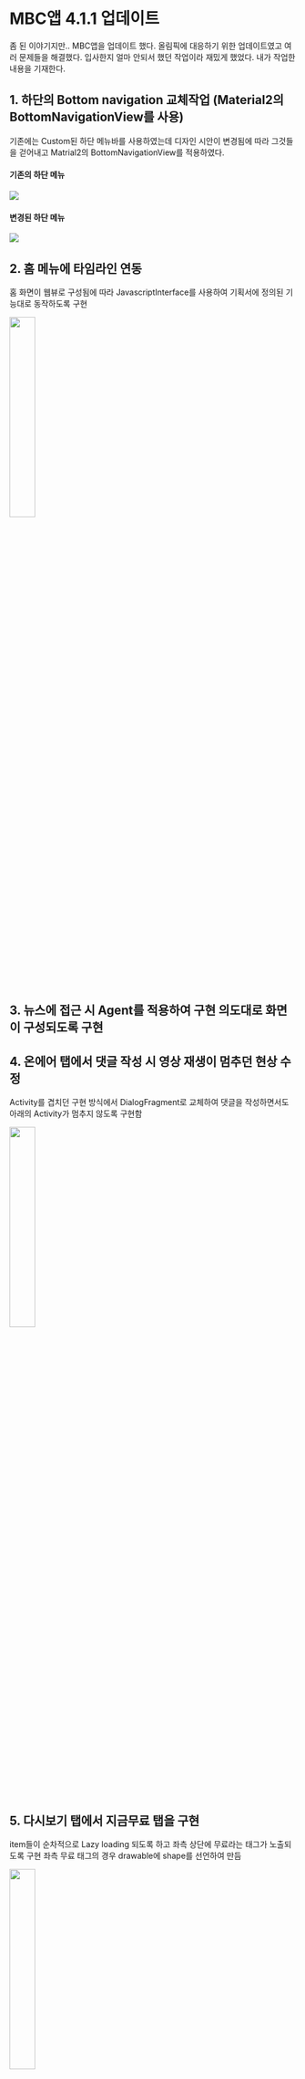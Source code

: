 MBC앱 4.1.1 업데이트
======
좀 된 이야기지만.. MBC앱을 업데이트 했다.
올림픽에 대응하기 위한 업데이트였고 여러 문제들을 해결했다.
입사한지 얼마 안되서 했던 작업이라 재밌게 했었다.
내가 작업한 내용을 기재한다.

## 1. 하단의 Bottom navigation 교체작업 (Material2의 BottomNavigationView를 사용)
기존에는 Custom된 하단 메뉴바를 사용하였는데 디자인 시안이 변경됨에 따라 그것들을 걷어내고 Matrial2의 BottomNavigationView를 적용하였다.
#### 기존의 하단 메뉴
<img src="https://user-images.githubusercontent.com/64320373/133109401-29dda93a-ca53-46b0-9a44-34c71efe8f2e.png"></img>
#### 변경된 하단 메뉴
<img src="https://user-images.githubusercontent.com/64320373/133109411-dff336a6-e0e4-4682-bdfd-5b1ae6822245.png"></img>

## 2. 홈 메뉴에 타임라인 연동
홈 화면이 웹뷰로 구성됨에 따라 JavascriptInterface를 사용하여 기획서에 정의된 기능대로 동작하도록 구현

<img src="https://user-images.githubusercontent.com/64320373/133109413-01af21c7-b110-4b8c-b189-272db164e11b.jpg" width=30%></img>

## 3. 뉴스에 접근 시 Agent를 적용하여 구현 의도대로 화면이 구성되도록 구현

## 4. 온에어 탭에서 댓글 작성 시 영상 재생이 멈추던 현상 수정
Activity를 겹치던 구현 방식에서 DialogFragment로 교체하여 댓글을 작성하면서도 아래의 Activity가 멈추지 않도록 구현함

<img src="https://user-images.githubusercontent.com/64320373/133108403-8efd5dcf-a951-4e19-8f10-070feacbb68b.jpg" width=30%></img>
## 5. 다시보기 탭에서 지금무료 탭을 구현
item들이 순차적으로 Lazy loading 되도록 하고 좌측 상단에 무료라는 태그가 노출되도록 구현 좌측 무료 태그의 경우 drawable에 shape를 선언하여 만듬

<img src="https://user-images.githubusercontent.com/64320373/133108414-6d3684c4-32f1-4ede-82f7-27ad8fafd3a7.jpg" width=30%></img>

## 6. 음성 검색과 저장소 관련 권한 부여 로직 변경
기존에는 앱 최초 실행시 일괄적으로 권한을 부여 받는 형태였지만 https://developer.android.com/guide/topics/permissions/overview 에 워크플로우를 동일하게 구현하여 불필요한 권한 부여가 이루어지지 않도록 구현

<img src="https://user-images.githubusercontent.com/64320373/133108421-343240ef-f647-4d01-850b-1f08149ee930.png" width=50%></img>
<img src="https://user-images.githubusercontent.com/64320373/133108427-a1c8652b-6ded-4546-9364-4f09e3e0f8f1.png" width=50%></img>
<img src="https://user-images.githubusercontent.com/64320373/133108430-01f5f011-471c-4810-93c1-ff3363365e6b.png" width=50%></img>

## 7. 플렛 브레드 사의 광고 적용
https://www.gomcorp.com/service/video.gom, VAST 3.0 규격의 XML Parsing, TikXML 라이브러리 사용

## 8. WebView에서 History back 기능 구현

## 9. 기타 버그 수정
